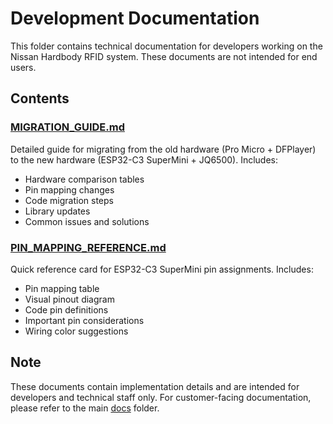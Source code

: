 # Development Documentation

This folder contains technical documentation for developers working on the Nissan Hardbody RFID system. These documents are not intended for end users.

## Contents

### [MIGRATION_GUIDE.md](./MIGRATION_GUIDE.md)
Detailed guide for migrating from the old hardware (Pro Micro + DFPlayer) to the new hardware (ESP32-C3 SuperMini + JQ6500). Includes:
- Hardware comparison tables
- Pin mapping changes
- Code migration steps
- Library updates
- Common issues and solutions

### [PIN_MAPPING_REFERENCE.md](./PIN_MAPPING_REFERENCE.md)
Quick reference card for ESP32-C3 SuperMini pin assignments. Includes:
- Pin mapping table
- Visual pinout diagram
- Code pin definitions
- Important pin considerations
- Wiring color suggestions

## Note

These documents contain implementation details and are intended for developers and technical staff only. For customer-facing documentation, please refer to the main [docs](../) folder.